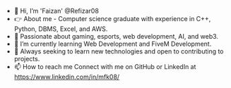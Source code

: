 - 👋 Hi, I’m 'Faizan' @Refizar08
- 👉 About me - Computer science graduate with experience in C++, Python, DBMS, Excel, and AWS. 
- 📌 Passionate about gaming, esports, web development, AI, and web3.
- 🌱 I’m currently learning Web Development and FiveM Development.
- 💞️ Always seeking to learn new technologies and open to contributing to projects.
- 📫 How to reach me Connect with me on GitHub or LinkedIn at https://www.linkedin.com/in/mfk08/

<!---
Refizar08/Refizar08 is a ✨ special ✨ repository because its `README.md` (this file) appears on your GitHub profile.
You can click the Preview link to take a look at your changes.
--->

